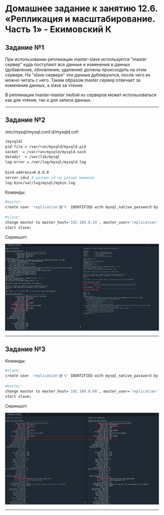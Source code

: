 # Домашнее задание к занятию 12.6. «Репликация и масштабирование. Часть 1» - Екимовский К

## Задание №1

При использовании репликации master-slave используется "master сервер" куда поступают все данные и изменения в данных (добавление, обновление, удаление) должны происходить на этом сервере.
На "slave сервере" эти данные дублируются, после чего их можно читать с него.
Таким образом master сервер отвечает за изменения данных, а slave за чтение.

В репликации master-master любой из серверов может использоваться как для чтения, так и для записи данных.

---

## Задание №2

/etc/mysql/mysql.conf.d/mysqld.cnf:

```bash
[mysqld]
pid-file = /var/run/mysqld/mysqld.pid
socket  = /var/run/mysqld/mysqld.sock
datadir  = /var/lib/mysql
log-error = /var/log/mysql/mysqld.log

bind-address=0.0.0.0
server-id=2 # разные id на разных машинах
log-bin=/var/log/mysql/mybin.log
```

Команды:

```bash
#master:
create user 'replication'@'%' IDENTIFIED with mysql_native_password by '7856';

#slave:
change master to master_host='192.168.0.24', master_user='replication', master_password='7856', master_log_file='mybin.000001', master_log_pos = 157;
start slave;
```

Скриншот:

![alt text](https://github.com/konstantinekimovskii/sdb-11-homework/blob/main/12.6/img/2022-12-27_13-07.png)

---

## Задание №3

Команды:

```bash
#slave:
create user 'replication'@'%' IDENTIFIED with mysql_native_password by '7856';

#master:
change master to master_host='192.168.0.68', master_user='replication', master_password='7856', master_log_file='mybin.000001', master_log_pos = 1132;
start slave;

```

Скриншот:

![alt text](https://github.com/konstantinekimovskii/sdb-11-homework/blob/main/12.6/img/2022-12-27_13-25.png)

---
